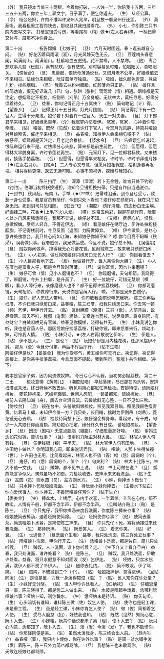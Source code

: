 <!-- { "loadSidebar": true } -->
（外） 我只镜本当值三十两银，今着你打破，一人蚀一半，你赔我十五两，三年三五十五两，你立三年工雇文字。日子满了，便乞你返去。 
（生） 从哑公算。 
（净） 哑公哑妈，许内不准叫许泉州人兆旱，明旦放一厝泉州仔还恁。 
（外） 莫茹呾，我看粗重工程你袂去，那权且共我扫厝看花。 
（外） 小七，你引陈三只书院内去写文字。 
 打破宝镜受亏伤，等看尾梢（稍）做★(左人右再)样。 
 一柄扫帚交付与，厝那不净你身上。 

第二十出　　　　祝告嫦娥 
【七娘子】
（旦） 六月天时困迍，春卜返去越自心闷。 
（贴） 好花因着风雨滚（衮），月光风静天色无云。 
（旦） 豆蔻梢头春意阑，风满前山，雨满前山。杜鹃啼血五更残。花不禁寒，人不禁寒。 
（贴） 离合悲欢事几般（巳般），离有悲欢，合有悲欢。别时容易见时难，怕唱阳关，莫唱阳关。 
【傍妆台】
（旦） 思量起，恨阮命薄通说乜。又恨月老不公平，好姻缘值去不来相见。怯缘分来相缠，阮甘孤单守独自。 
（贴） 哑娘，拙久颜色青空，抹些儿粉，掞些胭脂。 
（旦） 我畏去抹粉衬胭脂，红颜薄命只正是。 
（贴） 娘仔且听简劝谕，恨无好话说几（巳）句，张珙（张拱）莺莺曾（情）相遇。姻缘都是天注定，想姻缘定不相负，枉割吊（刈吊）万金身躯。无状林大，莫枉寻思，好缘分须着待久。 
（旦） 益春，你句记得正月十五冥袂？ 
（贴） 简句略记（计）得。 
【望吾乡】
（旦） 记得正月十五日冥，灯光月团圆。 
（贴） 简记得灯下有一位官人，生得十分亲浅。娘仔若卜对着许一位官人，天生一对夫妻。 
（旦） 灯下郎君早来相见，好姻缘愿百年。（介）我眠梦内忆着伊。 
 冤家，冤家， 
 心神着你障牵缠。 
（贴） 哑娘，既然（见然）忆着许灯下官人，今冥月光风静，待简共哑娘对月娘拜告，催迁早来相见。 
（旦） 益春哑，知得伊人会来相见哑不？ 
（贴） 娘仔哑，姻缘都是天注定，月老定会推排。 
【浆水令】
（旦） 告嫦娥乞听说起，恨阮命运行来不是。对怯缘分心头悲，算来都是前生前世。 
（合） 但愿得，但愿得林大早脱身离，许时节莲花再生。 
（贴） 元宵灯下，见一位郎君标致。又来楼前，掞落手帕荔枝。 
（合） 但愿得，但愿得早来相见，许时节，许时节拜谢月姊（★(左女右只)）。 
【尾声】
 二人专心又专意，但愿月娘相保庇，枯树逢春再发枝。 
 相共得桃更深，返去无通可眠。 
 心事不须祝诉，嫦娥与我知心。 



第二十一出　　　陈三扫厅 
（生） 深潭（深漂）若卜无金鲤，谁肯只处下钓钩（钓钓）。伯卿当初锦袄换镜担，谁知今旦镜担换扫帚。只是自作自当通说乜。 
【一封书】
 秋风起，雁南飞。手举（★(??举)）扫帚珠泪垂。到今旦乜受亏，致惹一身乜受累。我是官员有荫仔，今到只处卜看谁？娘仔你在绣房内，我在只厅边身无归。死到阴司共恁相随。 
【驻云飞】
（潮腔） 绣厅清趣，四边粉白无尘埃。好画挂二畔，花香★(上毛下火)人爱。 
（嗏） 珠帘五色彩，锦屏在绣厅前，阮厝＜处＞门风更强恁所在。我那不实说，娘仔总不知。 
（又唱） 费尽心机，恨我一身做奴婢。受尽人轻弃，不得近伊边。 
（嗏） 看见娘仔在绣厅边，伊许处抹粉掞胭脂。不记得楼前时，今旦反面（返面）力阮做障弃。 
（唱） 伊今做呆，是乜心意许处傍妆台。我只处心闷如江海，未知娘仔你知不知？ 
 嗏 
 你今目高不瞅睬（秋采），误我做只事。我厝威仪，我兄做运使。今旦不说，娘仔总不知。 
【误佳期】
（旦） 贼奴你闲做声，搅得我无心对菱花镜。叵耐贼陈三，敢来我只绣房口闲行。 
（生） 小人初来，做乜得知娘仔只绣房口无乞人行？ 
（旦） 你目看值去？ 
（生） 小人目那看地下去。 
（旦） 你做紧行开，谁人亲像你大胆？ 
（生） 小人在厝也是富贵人仔，那是今旦暂时落薄。 
（旦） 说你富贵，因乜卜来磨镜？ 
（生） 娘仔可曾（情）见小人磨镜也不？ 
（旦） 你现磨镜，夭句相箭。我晓得了，原磨镜，今升上扫厝，是升高了。 
（生） 好一位娘仔，可惜无慧眼（横眼），看小人障行来，亲像磨镜人也不？都不记得许掞荔枝时。 
（旦） 你都现磨镜，夭句相箭。 
 你做障行来，夭说你是官荫人仔。 
 嗏， 
 你那是泉州白贼仔。 
（生） 娘仔，好人乞怯人带利。 
（旦） 你句敢我面前说哄乞我听。 
 陈三你再后扫厝，不许扫我只绣房口来。益春哑，陈三扫厝，扫我只绣房口来。你去骂一顿（频）乞伊，甲伊行开去。 
（贴） 叵耐腌臜（淹潜）三哥（歌）。人前背后，说尽零落。厝夭不扫，腌臜（淹潜）满处。又牵连乜荔枝，说尽零落。将身赔阮，有乜财宝？白贼呾哄兄有官做。益春见你模样，晓得有共无。 
（生） 小妹我说乞你听，我也是官荫人仔。那因恁娘仔掞落荔枝，打破你镜，即来恁厝来行。烦动小妹，可怜我人情。 
（贴） 小妹只话，★(左人右再)敢说乞伊听。 
（生） 伊是人。 
（贴） 伊不是人。 
（生） 是乜？ 
（贴） 阮娘仔伊是月内桂花树，任那风摆伊不斜。 
 那从（全）今旦分付定，再后不许后厅行。 
（贴下生唱）  
 阮娘仔伊是乜? 
【娄娄金】
 我为你受尽气，黄五娘你可无行止。袂记得，袂记得高楼上，是你亲手掞落荔枝。今旦反面不提起，我到阴司，冤魂卜共你相缠。(并下) 
  
 我本是官家子弟，因为风流做奴婢。 
 今日亏心不认我，当初何必抛荔枝。 
第二十二出　　　梳妆意懒 
【黄莺儿】
（潮腔贴唱） 早起落床，尽日那在内头转，安排扫厝点茶汤。终日听候不敢去远，听见叫简心都眠忙捧检妆。安排待便，请阮娘仔梳妆。 
 菱花镜抱来，乞娘照面眉。世间人怨配，一镜备都知。请娘梳妆。 
（旦） 楼前人去隔仙洲（舟），凤去台空泪自流。云鬓欹斜无心整，一日不见如三秋。 
【傍妆台】
（旦） 镜在台中，头髻欹斜懒梳妆。照见我双目瞈，照见我颜色瘦青黄。忆着马上郎，未知伊今值一方？我只处，长目瞈，拙时为伊割吊（刈吊），菱花镜无心去瞈。 
（贴） 检妆待简愁卜正，娘仔强企捍身命。看起来，有十成，句少一人共娘仔你画眉额。简劝娘心把定，缘分终久有日成。 
 请哑娘梳妆。 
【望吾乡】
（旦） 困迍（困屯）无意点胭脂（姻脂），仔细思量那好啼。 
（贴） 爹妈生恁如花似锦，苦切乜事？ 
（旦） 恨爹妈力阮主对林大鼻。 
（贴） 林官人伊人句有钱。 
（旦） 任伊钱银（粮）平半天。 
（贴） 林大官伊人句有田地。 
（旦） 卜许田地卜做乜？ 
 你明知我心闷，即来说话弄我。 
（贴） 哑娘，人那卜生得怯视（世），卜许田也无用。比简看起来，林官人也不值（答）咱（恁）厝饲的（个）。 
（旦） 鬼仔，咱（恁）厝饲的个，值个（个）句爽利？ 
（贴） 林大卜比陈三，林大不值一文钱。 
（旦） 贼婢，都不见书上说。 
（贴） 书上可做在说？ 
（旦） 鹦鹉能言争似凤，蜘蛛虽巧不如蚕。力检妆收去，去捧水来乞我洗面。 
（贴下生白） 盆圆（员）则水圆（员），盆方则水方。 
（生） 小妹，你捧水卜做乜？ 
（贴） 只水捧卜乞阮哑娘洗面。 
（生） 待阮替小妹你捧去。 
（生接水下贴白） 你向爱伏事人，你卜捧去，不畏阮哑娘仔骂你？ 
（贴下生介）  
【娄娄金】
（生） 捧盆水，上绣厅。心内半欢喜，一半着惊。辛苦在心内，都不敢呾。人情有千般，伊都不念半声，伊都不念半声。 
（旦叫贴介贴上）（贴） 是陈三。 
（旦） 你只鬼仔，我甲你捧汤来度我洗面，你度陈三捧来乜事？ 
（贴） 哑娘使简去捧汤，遇着哑妈使简除。 
（旦） 哑妈使你乜事？ 
（贴） 使简去看茶。简畏哑娘卜水紧，是简使陈三捧来。 
（旦） 你只鬼仔卜死，紧将汤接过来还我洗面。 
（生） 那待阮捧。 
（贴） 阮爱笑人。 
（生） 着乞你笑。 
（贴） 好衰。 
（生） 乜通衰？ 
（旦洗面介生看） 益春，我只处洗面，陈三许处立乜事？ 
（贴） 阮哑娘卜洗面，甲你行开去。 
（生） 恁哑娘卜洗面，都是独自，简儿只处听候。 
（旦） 贼奴，人卜洗面，谁卜你听候？走。 
（生下介又上看介旦白） 益春，我只处洗面，谁许处看？ 
（贴） 是陈三。 
（旦） 贼奴，我只处洗面，伊敢许处看。益春，将只水假意不知对面泼（发）乞伊走。 
（贴） 哑娘，只盆水拙满，泼伊人都不畏了冷伊人。 
（旦） 随你去礼约。 
（贴） 简不敢泼，伊了骂简。 
（旦） 贼婢，不彼减到二个（个）。 
（贴） 哑娘拙痛伊，莫得泼伊。 
（旦贴同泼）（生） 是谁是谁，力我一身泼得障湿（温）？ 
（贴） 谁人知你在许处坐？ 
（生） 小妹好无分晓。 
（贴） 谁人甲你许处看人。 
【红衲袄】
（生） 仔细思量只一事，陈三晓得了。都是恁二人做出来。 
（贴） 水彼是阮错手泼着，恁带利阮哑娘乜事？哑娘卜知，剃你鬓水。 
（生） 恁哑娘未是待诏。 
（贴） 你夭句呾。 
（生） 心头暗切有谁知，谁料陈三做（佐）奴乞人使。 
（贴） 使你也是轻工课，未是重工程。 
（生） 虽是轻工课，小妹你肯乞人使？ 
（贴） 做（佐）简都着乞人使。 
（生） 受尽人磨怠（抬），好怯我也知。 
（贴） 既然（见然）知阮心意，阮卜入去。 
（生） 小妹哑，阮共你话说都未了离（理），便卜入去？ 
（贴） 阮只心内意，恁都知了，阮卜入去。 
（生） 泼（发）今泼（发）了，我也不敢怪你。 
（贴） 你那怪阮便是呆。 
（生） 虽然水泼我身，陈三终会出人前。 
（旦内叫介） 益春哑（亚），我只内卜使你，你在许外乜事？ 
（贴） 是简一盆水错手泼（发）着陈三，陈三只外力简乜都骂除。 
（旦） 我想陈三也未敢骂你。 
（贴） 夭敢连哑娘乜都骂除。 
